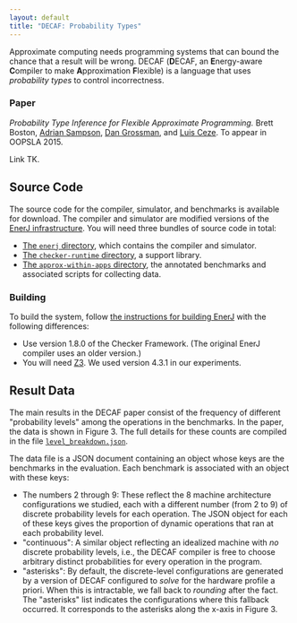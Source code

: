 ```yaml
---
layout: default
title: "DECAF: Probability Types"
---
```

Approximate computing needs programming systems that can bound the chance that a result will be wrong. DECAF (**D**ECAF, an **E**nergy-aware **C**ompiler to make **A**pproximation **F**lexible) is a language that uses *probability types* to control incorrectness.

### Paper

*Probability Type Inference for Flexible Approximate Programming.*
Brett Boston, [Adrian Sampson][adrian], [Dan Grossman][dan], and [Luis Ceze][luis].
To appear in OOPSLA 2015.

Link TK.

[adrian]: http://homes.cs.washington.edu/~asampson/
[dan]: http://homes.cs.washington.edu/~djg/
[luis]: http://homes.cs.washington.edu/~luisceze/

## Source Code

The source code for the compiler, simulator, and benchmarks is available for download. The compiler and simulator are modified versions of the [EnerJ infrastructure][enerj-source]. You will need three bundles of source code in total:

* [The `enerj` directory][tarball-enerj], which contains the compiler and simulator.
* [The `checker-runtime` directory][tarball-cfrt], a support library.
* [The `approx-within-apps` directory][tarball-apps], the annotated benchmarks and associated scripts for collecting data.

[enerj-source]: /research/approximation/enerj.html#source-release
[tarball-enerj]: enerj-802f7e4a1e1c.tar.gz
[tarball-cfrt]: checker-runtime-a8a1e794bb86.tar.gz
[tarball-apps]: approx-within-apps-f55f9c0.tar.gz

### Building

To build the system, follow [the instructions for building EnerJ][enerj-readme] with the following differences:

* Use version 1.8.0 of the Checker Framework. (The original EnerJ compiler uses an older version.)
* You will need [Z3][]. We used version 4.3.1 in our experiments.

[enerj-readme]: https://bitbucket.org/adrian/enerj
[z3]: https://github.com/Z3Prover/z3

## Result Data

The main results in the DECAF paper consist of the frequency of different "probability levels" among the operations in the benchmarks. In the paper, the data is shown in Figure 3. The full details for these counts are compiled in the file [`level_breakdown.json`][level_breakdown].

The data file is a JSON document containing an object whose keys are the benchmarks in the evaluation. Each benchmark is associated with an object with these keys:

* The numbers 2 through 9: These reflect the 8 machine architecture configurations we studied, each with a different number (from 2 to 9) of discrete probability levels for each operation. The JSON object for each of these keys gives the proportion of dynamic operations that ran at each probability level.
* "continuous": A similar object reflecting an idealized machine with *no* discrete probability levels, i.e., the DECAF compiler is free to choose arbitrary distinct probabilities for every operation in the program.
* "asterisks": By default, the discrete-level configurations are generated by a version of DECAF configured to *solve* for the hardware profile a priori. When this is intractable, we fall back to *rounding* after the fact. The "asterisks" list indicates the configurations where this fallback occurred. It corresponds to the asterisks along the x-axis in Figure 3.

[level_breakdown]: level_breakdown.json
